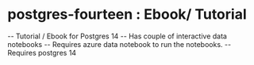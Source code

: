 # postgres-fourteen : Ebook/ Tutorial

-- Tutorial / Ebook for Postgres 14 
-- Has couple of interactive data notebooks
-- Requires azure data notebook to run the notebooks.
-- Requires postgres 14
